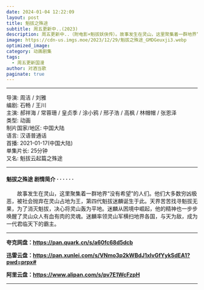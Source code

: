 ```yaml
---
date: 2024-01-04 12:22:09
layout: post
title: 魁拔之殊途
subtitle: 周五更新中..(2023)
description: 周五更新中..（附电影+魁拔妖侠传）。故事发生在灵山，这里聚集着一群地界“没有希望”的人们。他们大多数穷凶极恶，被社会抛弃在灵山占地为王，第四代魁拔迷麟诞生于此。天界苦苦找寻魁拔无果，为了消灭魁拔...
image: https://cdn-us.imgs.moe/2023/12/29/魁拔之殊途_GMDGeuxji3.webp
optimized_image: 
category: 动画剧集
tags:
  - 周五更新国漫
author: 对酒当歌
paginate: true
---
```


---

导演: 周洁 / 刘雅  
编剧: 石畅 / 王川  
主演: 郝祥海 / 常蓉珊 / 皇贞季 / 涂小鸦 / 邢子浩 / 高枫 / 林帽帽 / 张恩泽  
类型: 动画  
制片国家/地区: 中国大陆  
语言: 汉语普通话  
首播: 2021-01-17(中国大陆)  
单集片长: 25分钟  
又名: 魁拔云起篇之殊途  

---

#### 魁拔之殊途 剧情简介 · · · · · ·

　　故事发生在灵山，这里聚集着一群地界“没有希望”的人们。他们大多数穷凶极恶，被社会抛弃在灵山占地为王，第四代魁拔迷麟诞生于此。天界苦苦找寻魁拔无果，为了消灭魁拔，决心将灵山轰为平地。迷麟从困境中崛起，他的精神也一步步唤醒了灵山众人有血有肉的灵魂。迷麟率领灵山军横扫地界各国，与天为敌，成为一代君临天下的霸主。

---

**夸克网盘：<https://pan.quark.cn/s/a60fc68d5dcb>**

**迅雷云盘：<https://pan.xunlei.com/s/VNmo3p2kWBdJ1xlvGfYykSdEA1?pwd=prpx#>**

**阿里云盘：<https://www.alipan.com/s/pv7E1WcFzpH>**

---
